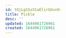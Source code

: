 ```yaml
---
id: tOjLgCGsX1aElirGGvnO-
title: Pickle
desc: ''
updated: 1644961726961
created: 1644961726961
---
```


